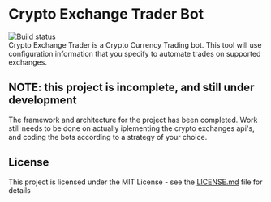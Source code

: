 # Crypto Exchange Trader Bot

[![Build status](https://ci.appveyor.com/api/projects/status/tdt1ejffp8wyl8de?svg=true)](https://ci.appveyor.com/project/marcelrienks/CryptoExchangeTrader)  
Crypto Exchange Trader is a Crypto Currency Trading bot.
This tool will use configuration information that you specify to automate trades on supported exchanges.  

## NOTE: this project is incomplete, and still under development
The framework and architecture for the project has been completed.
Work still needs to be done on actually iplementing the crypto exchanges api's, and coding the bots according to a strategy of your choice.

## License

This project is licensed under the MIT License - see the [LICENSE.md](LICENSE.md) file for details
